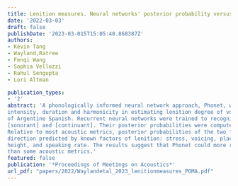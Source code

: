 ```yaml
---
title: Lenition measures. Neural networks' posterior probability versus acoustic cues
date: '2022-03-03'
draft: false
publishDate: '2023-03-015T15:05:40.868387Z'
authors:
- Kevin Tang
- Wayland,Ratree
- Fenqi Wang
- Sophia Vellozzi
- Rahul Sengupta
- Lori Altman

publication_types:
- '2'
abstract: 'A phonologically informed neural network approach, Phonet, was compared to acoustic measurements of
intensity, duration and harmonicity in estimating lenition degree of voiced and voiceless stops in a corpus
of Argentine Spanish. Recurrent neural networks were trained to recognize phonological features
[sonorant] and [continuant]. Their posterior probabilities were computed over the target segments.
Relative to most acoustic metrics, posterior probabilities of the two features are more consistent, and in the
direction predicted by known factors of lenition: stress, voicing, place of articulation, surrounding vowel
height, and speaking rate. The results suggest that Phonet could more reliably quantify lenition gradient
than some acoustic metrics.'
featured: false
publication: '*Proceedings of Meetings on Acoustics*'
url_pdf: "papers/2022/Waylandetal_2023_lenitionmeasures_POMA.pdf"
---
```

